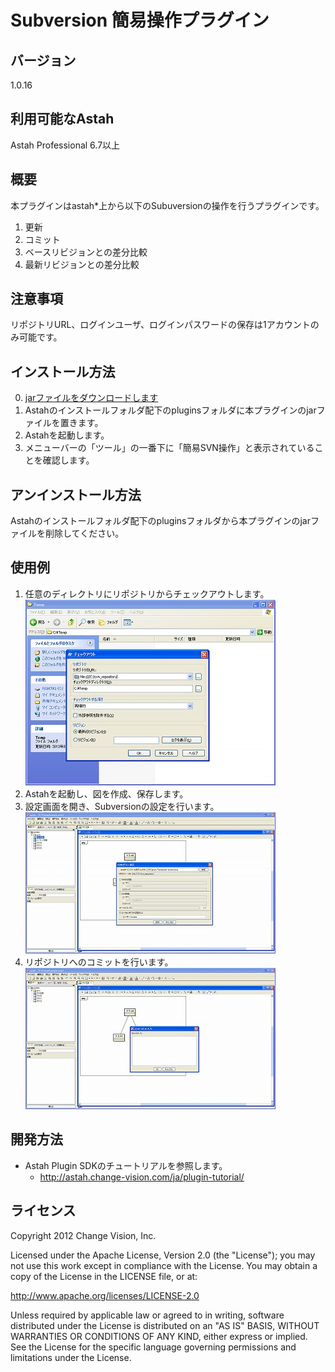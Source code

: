 Subversion 簡易操作プラグイン
===============================

**バージョン**
----------------
1.0.16

**利用可能なAstah**
----------------
Astah Professional 6.7以上

**概要**
----------------
本プラグインはastah*上から以下のSubuversionの操作を行うプラグインです。  

1. 更新  
2. コミット  
3. ベースリビジョンとの差分比較  
4. 最新リビジョンとの差分比較

**注意事項**
----------------
リポジトリURL、ログインユーザ、ログインパスワードの保存は1アカウントのみ可能です。

**インストール方法**
----------------
0. [jarファイルをダウンロードします](http://astah.change-vision.com/plugins/svn_prototype/1.0.16.html)
1. Astahのインストールフォルダ配下のpluginsフォルダに本プラグインのjarファイルを置きます。
2. Astahを起動します。
3. メニューバーの「ツール」の一番下に「簡易SVN操作」と表示されていることを確認します。

**アンインストール方法**
----------------
Astahのインストールフォルダ配下のpluginsフォルダから本プラグインのjarファイルを削除してください。

**使用例**
----------------
1. 任意のディレクトリにリポジトリからチェックアウトします。  
![Alt text](./readme_images/checkout.png "checkout window")
2. Astahを起動し、図を作成、保存します。
3. 設定画面を開き、Subversionの設定を行います。  
![Alt text](./readme_images/config2.png "config window")
4. リポジトリへのコミットを行います。  
![Alt text](./readme_images/commit_comment.png "commit comment window")

**開発方法**
----------------
* Astah Plugin SDKのチュートリアルを参照します。
  * http://astah.change-vision.com/ja/plugin-tutorial/

**ライセンス**
---------------
Copyright 2012 Change Vision, Inc.

Licensed under the Apache License, Version 2.0 (the "License");
you may not use this work except in compliance with the License.
You may obtain a copy of the License in the LICENSE file, or at:

   <http://www.apache.org/licenses/LICENSE-2.0>

Unless required by applicable law or agreed to in writing, software
distributed under the License is distributed on an "AS IS" BASIS,
WITHOUT WARRANTIES OR CONDITIONS OF ANY KIND, either express or implied.
See the License for the specific language governing permissions and
limitations under the License.
